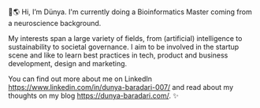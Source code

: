 👋🌎 Hi, I’m Dünya. I'm currently doing a Bioinformatics Master coming from a neuroscience background. 

My interests span a large variety of fields, from (artificial) intelligence to sustainability to societal governance. I aim to be involved in the startup scene and like to learn best practices in tech, product and business development, design and marketing. 

You can find out more about me on LinkedIn https://www.linkedin.com/in/dunya-baradari-007/ and read about my thoughts on my blog https://dunya-baradari.com/. ✨

<!---
Dunya-8a/Dunya-8a is a ✨ special ✨ repository because its `README.md` (this file) appears on your GitHub profile.
You can click the Preview link to take a look at your changes.
--->

